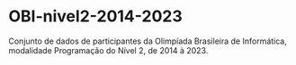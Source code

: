 # OBI-nivel2-2014-2023
Conjunto de dados de participantes da Olimpíada Brasileira de Informática, modalidade Programação do Nível 2, de 2014 à 2023.
